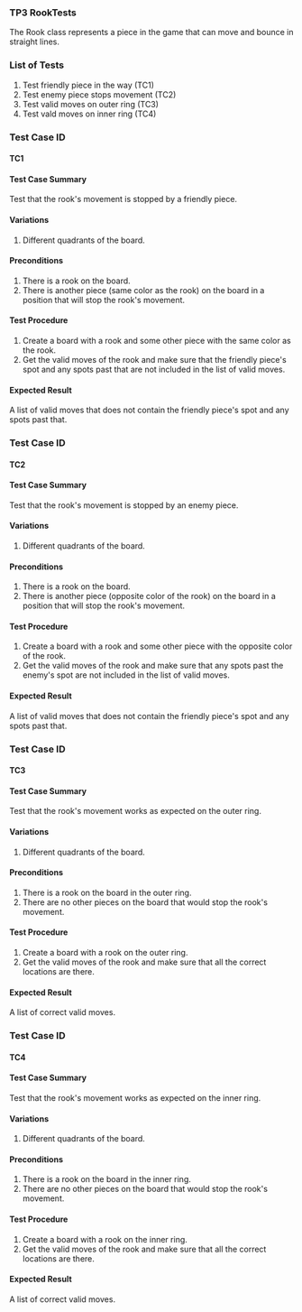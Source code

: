 
### TP3 RookTests
The Rook class represents a piece in the game that can move and bounce in straight lines.

### List of Tests
1. Test friendly piece in the way (TC1)
2. Test enemy piece stops movement (TC2)
3. Test valid moves on outer ring (TC3)
4. Test vald moves on inner ring (TC4)


### Test Case ID

#### TC1

#### Test Case Summary
Test that the rook's movement is stopped by a friendly piece.

#### Variations
1. Different quadrants of the board.

#### Preconditions
1. There is a rook on the board.
2. There is another piece (same color as the rook) on the board in a position that will stop the rook's movement.

#### Test Procedure
1. Create a board with a rook and some other piece with the same color as the rook.
2. Get the valid moves of the rook and make sure that the friendly piece's spot and any spots past that are not included in the list of valid moves.

#### Expected Result
A list of valid moves that does not contain the friendly piece's spot and any spots past that.


### Test Case ID

#### TC2

#### Test Case Summary
Test that the rook's movement is stopped by an enemy piece.

#### Variations
1. Different quadrants of the board.

#### Preconditions
1. There is a rook on the board.
2. There is another piece (opposite color of the rook) on the board in a position that will stop the rook's movement.

#### Test Procedure
1. Create a board with a rook and some other piece with the opposite color of the rook.
2. Get the valid moves of the rook and make sure that any spots past the enemy's spot are not included in the list of valid moves.

#### Expected Result
A list of valid moves that does not contain the friendly piece's spot and any spots past that.

### Test Case ID

#### TC3

#### Test Case Summary
Test that the rook's movement works as expected on the outer ring.

#### Variations
1. Different quadrants of the board.

#### Preconditions
1. There is a rook on the board in the outer ring.
2. There are no other pieces on the board that would stop the rook's movement.

#### Test Procedure
1. Create a board with a rook on the outer ring.
2. Get the valid moves of the rook and make sure that all the correct locations are there.

#### Expected Result
A list of correct valid moves.

### Test Case ID

#### TC4

#### Test Case Summary
Test that the rook's movement works as expected on the inner ring.

#### Variations
1. Different quadrants of the board.

#### Preconditions
1. There is a rook on the board in the inner ring.
2. There are no other pieces on the board that would stop the rook's movement.

#### Test Procedure
1. Create a board with a rook on the inner ring.
2. Get the valid moves of the rook and make sure that all the correct locations are there.

#### Expected Result
A list of correct valid moves.

